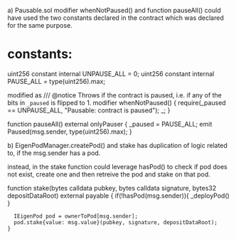 a) Pausable.sol
   modifier whenNotPaused() and function pauseAll() could have used the two constants declared in the contract which was declared for the same purpose.

  constants:
  ==========
  uint256 constant internal UNPAUSE_ALL = 0;
  uint256 constant internal PAUSE_ALL = type(uint256).max;
  
  modified as 
  /// @notice Throws if the contract is paused, i.e. if any of the bits in `_paused` is flipped to 1.
  modifier whenNotPaused() {
     require(_paused == UNPAUSE_ALL, "Pausable: contract is paused");
        _;
  } 


  function pauseAll() external onlyPauser {
        _paused = PAUSE_ALL;
        emit Paused(msg.sender, type(uint256).max);
  }


b) EigenPodManager.createPod() and stake has duplication of logic related to, if the msg.sender has a pod.

instead, in the stake function could leverage hasPod() to check if pod does not exist, create one
and then retreive the pod and stake on that pod.
  
function stake(bytes calldata pubkey, bytes calldata signature, bytes32 depositDataRoot) external payable {
      if(!hasPod(msg.sender)){
         _deployPod()
      }
      
      IEigenPod pod = ownerToPod[msg.sender];
      pod.stake{value: msg.value}(pubkey, signature, depositDataRoot);
    }

  
